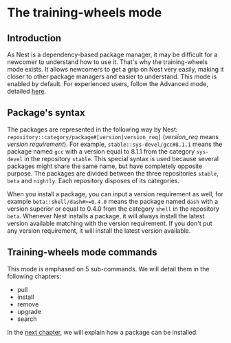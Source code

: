 # The training-wheels mode

## Introduction

[//]: # (TODO: add link to the chapter about the advanced mode)
As Nest is a dependency-based package manager, it may be difficult for a newcomer to understand how to use it. That's why the training-wheels mode exists. It allows newcomers to get a grip on Nest very easily, making it closer to other package managers and easier to understand. This mode is enabled by default. For experienced users, follow the Advanced mode, detailed [here]().

## Package's syntax

The packages are represented in the following way by Nest: `repository::category/package#[version|version_req]` (*version_req* means *version requirement*). For example, `stable::sys-devel/gcc#8.1.1` means the package named `gcc` with a version equal to 8.1.1 from the category `sys-devel` in the repository `stable`. This special syntax is used because several packages might share the same name, but have completely opposite purpose. The packages are divided between the three repositories `stable`, `beta` and `nightly`. Each repository disposes of its categories.

When you install a package, you can input a version requirement as well, for example `beta::shell/dash#>=0.4.0` means the package named `dash` with a version superior or equal to 0.4.0 from the category `shell` in the repository `beta`. Whenever Nest installs a package, it will always install the latest version available matching with the version requirement. If you don't put any version requirement, it will install the latest version available.

## Training-wheels mode commands

This mode is emphased on 5 sub-commands. We will detail them in the following chapters:

* pull
* install
* remove
* upgrade
* search

[//]: # (TODO: add link to the next chapter)
In the [next chapter](), we will explain how a package can be installed.